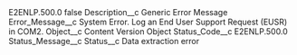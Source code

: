 <?xml version="1.0" encoding="UTF-8"?>
<CustomMetadata xmlns="http://soap.sforce.com/2006/04/metadata" xmlns:xsi="http://www.w3.org/2001/XMLSchema-instance" xmlns:xsd="http://www.w3.org/2001/XMLSchema">
    <label>E2ENLP.500.0</label>
    <protected>false</protected>
    <values>
        <field>Description__c</field>
        <value xsi:type="xsd:string">Generic Error Message</value>
    </values>
    <values>
        <field>Error_Message__c</field>
        <value xsi:type="xsd:string">System Error. Log an End User Support Request (EUSR) in COM2.</value>
    </values>
    <values>
        <field>Object__c</field>
        <value xsi:type="xsd:string">Content Version Object</value>
    </values>
    <values>
        <field>Status_Code__c</field>
        <value xsi:type="xsd:string">E2ENLP.500.0</value>
    </values>
    <values>
        <field>Status_Message__c</field>
        <value xsi:nil="true"/>
    </values>
    <values>
        <field>Status__c</field>
        <value xsi:type="xsd:string">Data extraction error</value>
    </values>
</CustomMetadata>
